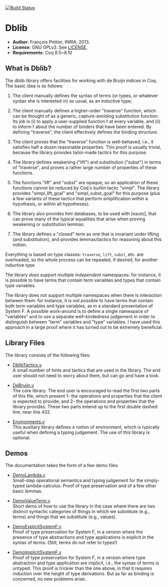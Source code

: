 [![Build Status](https://travis-ci.org/coq-community/dblib.svg?branch=master)](https://travis-ci.org/coq-community/dblib)

# Dblib

- **Author**: François Pottier, INRIA. 2013.
- **License**: GNU GPLv3. See [LICENSE](LICENSE).
- **Requirements**: Coq 8.5~8.10

## What is Dblib?

The dblib library offers facilities for working with de Bruijn indices in
Coq. The basic idea is as follows:

1. The client manually defines the syntax of terms (or types, or whatever
   syntax she is interested in) as usual, as an inductive type;

2. The client manually defines a higher-order "traverse" function, which can
   be thought of as a generic, capture-avoiding substitution function. Its
   job is (i) to apply a user-supplied function f at every variable, and
   (ii) to inform f about the number of binders that have been entered. By
   defining "traverse", the client effectively defines the binding structure.

3. The client proves that the "traverse" function is well-behaved, i.e., it
   satisfies half a dozen reasonable properties. This proof is usually
   trivial, because the library provides tailor-made tactics for this
   purpose.

4. The library defines weakening ("lift") and substitution ("subst") in
   terms of "traverse", and proves a rather large number of properties of
   these functions.

5. The functions "lift" and "subst" are opaque, so an application of these
   functions cannot be reduced by Coq's builtin tactic "simpl". The library
   provides "simpl_lift_goal" and "simpl_subst_goal" for this purpose (plus
   a few variants of these tactics that perform simplification within a
   hypothesis, or within all hypotheses).

6. The library also provides hint databases, to be used with [eauto], that
   can prove many of the typical equalities that arise when proving
   weakening or substitution lemmas.

7. The library defines a "closed" term as one that is invariant under
   lifting (and substitution), and provides lemmas/tactics for reasoning
   about this notion.

Everything is based on type classes: `traverse`, `lift`, `subst`, etc. are
overloaded, so the whole process can be repeated, if desired, for another
inductive type

The library *does* support multiple *independent* namespaces: for instance, it
is possible to have terms that contain term variables and types that contain
type variables.

The library does *not* support multiple namespaces when there is interaction
between them: for instance, it is *not* possible to have terms that contain
both term variables and type variables, as in a standard presentation of
System F. A possible work-around is to define a single namespace of
"variables" and to use a separate well-kindedness judgement in order to
distinguish between "term" variables and "type" variables. I have used this
approach in a large proof where it has turned out to be extremely beneficial.

## Library Files

The library consists of the following files:

- [DblibTactics.v](DblibTactics.v)  
  A small number of hints and tactics that are used in the library.
  The end user should not need to worry about them, but can go and
  have a look.

- [DeBruijn.v](DeBruijn.v)  
  The core library. The end user is encouraged to read the first
  two parts of this file, which present 1- the operations and
  properties that the client is expected to provide; and 2- the
  operations and properties that the library provides. These two
  parts extend up to the first double dashed line, near line 432.

- [Environments.v](Environments.v)  
  This auxiliary library defines a notion of environment, which
  is typically useful when defining a typing judgement. The use
  of this library is optional.

## Demos

The documentation takes the form of a few demo files:

- [DemoLambda.v](DemoLambda.v)  
  Small-step operational semantics and typing judgement for the
  simply-typed lambda-calculus. Proof of type preservation and
  of a few other basic lemmas.

- [DemoValueTerm.v](DemoValueTerm.v)  
  Short demo of how to use the library in the case where there
  are two distinct syntactic categories of things in which we
  substitute (e.g., terms) and things that we substitute (e.g.,
  values).

- [DemoExplicitSystemF.v](DemoExplicitSystemF.v)  
  Proof of type preservation for System F, in a version where
  the presence of type abstractions and type applications is
  explicit in the syntax of terms. (Still, terms do not refer
  to types!)

- [DemoImplicitSystemF.v](DemoImplicitSystemF.v)  
  Proof of type preservation for System F, in a version where
  type abstraction and type application are implicit, i.e.,
  the syntax of terms is untyped. This proof is trickier than
  the one above, in that it requires induction over the height
  of type derivations. But as far as binding is concerned, no
  new problems arise.
